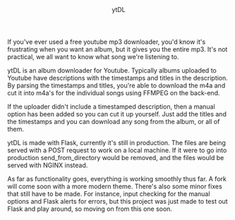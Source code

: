 <header>ytDL</header>

If you've ever used a free youtube mp3 downloader, you'd know it's frustrating when you want an album, but it gives you the entire mp3. It's not practical, we all want to know what song we're listening to.

ytDL is an album downloader for Youtube. Typically albums uploaded to Youtube have descriptions with the timestamps and titles in the description. By parsing the timestamps and titles, you're able to download the m4a and cut it into m4a's for the individual songs using FFMPEG on the back-end.

If the uploader didn't include a timestamped description, then a manual option has been added so you can cut it up yourself. Just add the titles and the timestamps and you can download any song from the album, or all of them.

ytDL is made with Flask, currently it's still in production. The files are being served with a POST request to work on a local machine. If it were to go into production send_from_directory would be removed, and the files would be served with NGINX instead.

As far as functionality goes, everything is working smoothly thus far. A fork will come soon with a more modern theme. There's also some minor fixes that still have to be made. For instance, input checking for the manual options and Flask alerts for errors, but this project was just made to test out Flask and play around, so moving on from this one soon.
